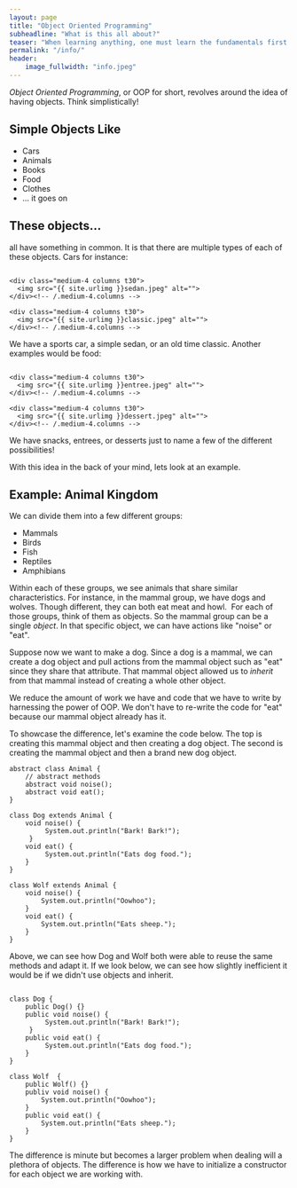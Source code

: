 ```yaml
---
layout: page
title: "Object Oriented Programming"
subheadline: "What is this all about?"
teaser: "When learning anything, one must learn the fundamentals first. This is a fundamental for programming"
permalink: "/info/"
header:
    image_fullwidth: "info.jpeg"
---
```


*Object Oriented Programming*, or OOP for short, revolves around the idea of having objects. Think simplistically! 


## Simple Objects Like

* Cars
* Animals
* Books
* Food
* Clothes
* ... it goes on


## These objects...

all have something in common. It is that there are multiple types of each of these objects. Cars for instance:

<div class="row">
    <div class="medium-4 columns t30">
    <img src="{{ site.urlimg }}sports.jpeg" alt="">
    </div><!-- /.medium-4.columns -->

    <div class="medium-4 columns t30">
      <img src="{{ site.urlimg }}sedan.jpeg" alt="">
    </div><!-- /.medium-4.columns -->

    <div class="medium-4 columns t30">
      <img src="{{ site.urlimg }}classic.jpeg" alt="">
    </div><!-- /.medium-4.columns -->

</div><!-- /.row -->

We have a sports car, a simple sedan, or an old time classic. Another examples would be food:

<div class="row">
    <div class="medium-4 columns t30">
    <img src="{{ site.urlimg }}snacks.jpeg" alt="">
    </div><!-- /.medium-4.columns -->

    <div class="medium-4 columns t30">
      <img src="{{ site.urlimg }}entree.jpeg" alt="">
    </div><!-- /.medium-4.columns -->

    <div class="medium-4 columns t30">
      <img src="{{ site.urlimg }}dessert.jpeg" alt="">
    </div><!-- /.medium-4.columns -->

</div><!-- /.row -->

We have snacks, entrees, or desserts just to name a few of the different possibilities!

With this idea in the back of your mind, lets look at an example. 

## Example: Animal Kingdom
We can divide them into a few different groups:
* Mammals
* Birds
* Fish
* Reptiles
* Amphibians

Within each of these groups, we see animals that share similar characteristics. For instance, in the mammal group, we have dogs and wolves. Though different, they can both eat meat and howl. 
​
For each of those groups, think of them as ​objects. So the mammal group can be a single *object*. In that specific object, we can have actions like "noise" or "eat".

​Suppose now we want to make a dog. Since a dog is a mammal, we can create a dog object and pull actions from the mammal object such as "eat" since they share that attribute. That mammal object allowed us to *inherit* from that mammal instead of creating a whole other object.

We reduce the amount of work we have and code that we have to write by harnessing the power of OOP. We don't have to re-write the code for "eat" because our mammal object already has it.

To showcase the difference, let's examine the code below. The top is creating this mammal object and then creating a dog object. The second is creating the mammal object and then a brand new dog object.

~~~
abstract class Animal {
	// abstract methods
	abstract void noise();
	abstract void eat();
}

class Dog extends Animal {
    void noise() {
		 System.out.println("Bark! Bark!");
     }
	void eat() {
		 System.out.println("Eats dog food.");
    }	 
}

class Wolf extends Animal {
    void noise() {
	    System.out.println("Oowhoo");
	}
    void eat() {
        System.out.println("Eats sheep.");
	}
}
~~~

Above, we can see how Dog and Wolf both were able to reuse the same methods and adapt it. If we look below, we can see how slightly inefficient it would be if we didn't use objects and inherit.

~~~

class Dog {
    public Dog() {}
    public void noise() {
		 System.out.println("Bark! Bark!");
     }
	public void eat() {
		 System.out.println("Eats dog food.");
    }	 
}

class Wolf  {
    public Wolf() {}
    publiv void noise() {
	    System.out.println("Oowhoo");
	}
    public void eat() {
        System.out.println("Eats sheep.");
    }
}
~~~

The difference is minute but becomes a larger problem when dealing will a plethora of objects. The difference is how we have to initialize a constructor for each object we are working with. 